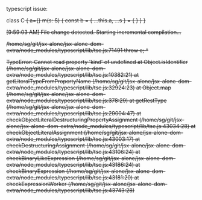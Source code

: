 typescript issue: 

class C<S> {
  a={}
  m(s: S) {
    const b = { ...this.a, ...s } = {   }
  }
}


[9:59:03 AM] File change detected. Starting incremental compilation...

/home/sg/git/jsx-alone/jsx-alone-dom-extra/node_modules/typescript/lib/tsc.js:71491
                throw e;
                ^

TypeError: Cannot read property 'kind' of undefined
    at Object.isIdentifier (/home/sg/git/jsx-alone/jsx-alone-dom-extra/node_modules/typescript/lib/tsc.js:10382:21)
    at getLiteralTypeFromPropertyName (/home/sg/git/jsx-alone/jsx-alone-dom-extra/node_modules/typescript/lib/tsc.js:32924:23)
    at Object.map (/home/sg/git/jsx-alone/jsx-alone-dom-extra/node_modules/typescript/lib/tsc.js:378:29)
    at getRestType (/home/sg/git/jsx-alone/jsx-alone-dom-extra/node_modules/typescript/lib/tsc.js:29004:47)
    at checkObjectLiteralDestructuringPropertyAssignment (/home/sg/git/jsx-alone/jsx-alone-dom-extra/node_modules/typescript/lib/tsc.js:43034:28)
    at checkObjectLiteralAssignment (/home/sg/git/jsx-alone/jsx-alone-dom-extra/node_modules/typescript/lib/tsc.js:43003:17)
    at checkDestructuringAssignment (/home/sg/git/jsx-alone/jsx-alone-dom-extra/node_modules/typescript/lib/tsc.js:43106:24)
    at checkBinaryLikeExpression (/home/sg/git/jsx-alone/jsx-alone-dom-extra/node_modules/typescript/lib/tsc.js:43186:24)
    at checkBinaryExpression (/home/sg/git/jsx-alone/jsx-alone-dom-extra/node_modules/typescript/lib/tsc.js:43181:20)
    at checkExpressionWorker (/home/sg/git/jsx-alone/jsx-alone-dom-extra/node_modules/typescript/lib/tsc.js:43743:28)